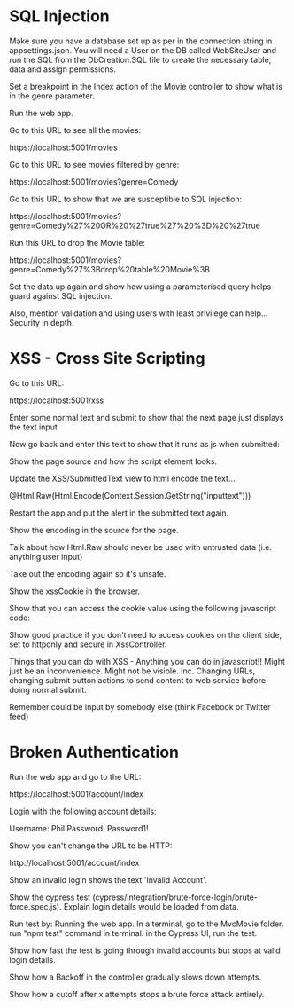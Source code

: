 # SQL Injection

Make sure you have a database set up as per in the connection string in appsettings.json. You will need a User on the DB called WebSiteUser and run the SQL from the DbCreation.SQL file to create the necessary table, data and assign permissions.

Set a breakpoint in the Index action of the Movie controller to show what is in the genre parameter.

Run the web app.

Go to this URL to see all the movies:

https://localhost:5001/movies

Go to this URL to see movies filtered by genre:

https://localhost:5001/movies?genre=Comedy

Go to this URL to show that we are susceptible to SQL injection:

https://localhost:5001/movies?genre=Comedy%27%20OR%20%27true%27%20%3D%20%27true

Run this URL to drop the Movie table:

https://localhost:5001/movies?genre=Comedy%27%3Bdrop%20table%20Movie%3B

Set the data up again and show how using a parameterised query helps guard against SQL injection.

Also, mention validation and using users with least privilege can help... Security in depth.

# XSS - Cross Site Scripting

Go to this URL:

https://localhost:5001/xss

Enter some normal text and submit to show that the next page just displays the text input

Now go back and enter this text to show that it runs as js when submitted:

<script>alert("Boom!")</script>

Show the page source and how the script element looks.

Update the XSS/SubmittedText view to html encode the text...

<div>@Html.Raw(Html.Encode(Context.Session.GetString("inputtext")))</div>

Restart the app and put the alert in the submitted text again.

Show the encoding in the source for the page.

Talk about how Html.Raw should never be used with untrusted data (i.e. anything user input)

Take out the encoding again so it's unsafe.

Show the xssCookie in the browser.

Show that you can access the cookie value using the following javascript code:

<script>
function getCookie(cookieName) {
  let cookie = {};
  document.cookie.split(';').forEach(function(el) {
    let [key,value] = el.split('=');
    cookie[key.trim()] = value;
  });
  return cookie[cookieName];
}
alert(getCookie("xssCookie"));
</script>

Show good practice if you don't need to access cookies on the client side, set to httponly and secure in XssController.

Things that you can do with XSS - Anything you can do in javascript!!
Might just be an inconvenience.
Might not be visible.
Inc. Changing URLs, changing submit button actions to send content to web service before doing normal submit.

Remember could be input by somebody else (think Facebook or Twitter feed)

# Broken Authentication

Run the web app and go to the URL:

https://localhost:5001/account/index

Login with the following account details:

Username: Phil
Password: Password1!

Show you can't change the URL to be HTTP:

http://localhost:5001/account/index

Show an invalid login shows the text 'Invalid Account'.

Show the cypress test (cypress/integration/brute-force-login/brute-force.spec.js).
Explain login details would be loaded from data.

Run test by:
Running the web app.
In a terminal, go to the MvcMovie folder.
run "npm test" command in terminal.
in the Cypress UI, run the test.

Show how fast the test is going through invalid accounts but stops at valid login details.

Show how a Backoff in the controller gradually slows down attempts.

Show how a cutoff after x attempts stops a brute force attack entirely.

